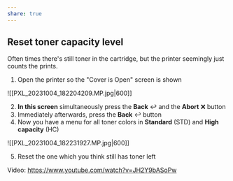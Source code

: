 ```yaml
---
share: true
---
```


## Reset toner capacity level

Often times there's still toner in the cartridge, but the printer seemingly just counts the prints.

1. Open the printer so the "Cover is Open" screen is shown

![[PXL_20231004_182204209.MP.jpg|600]]

2. **In this screen** simultaneously press the **Back** ↩️ and the **Abort** ❌ button
3. Immediately afterwards, press the **Back** ↩️ button
4. Now you have a menu for all toner colors in **Standard** (STD) and **High capacity** (HC)  

![[PXL_20231004_182231927.MP.jpg|600]]

5. Reset the one which you think still has toner left

Video: <https://www.youtube.com/watch?v=JH2Y9bASoPw>
